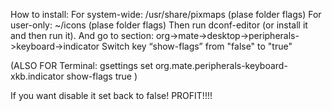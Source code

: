 How to install:
	For system-wide: /usr/share/pixmaps (plase folder flags)
	For user-only: ~/icons (plase folder flags)
Then run dconf-editor (or install it and then run it).
And go to section: org->mate->desktop->peripherals->keyboard->indicator
Switch key “show-flags” from "false" to "true"

(ALSO FOR Terminal:
	gsettings set org.mate.peripherals-keyboard-xkb.indicator show-flags true
)

If you want disable it set back to false!
PROFIT!!!!
